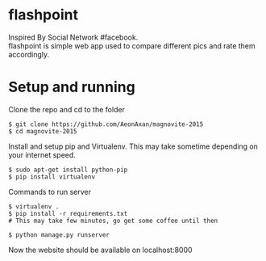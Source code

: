 # flashpoint
Inspired By Social Network #facebook.<br>
flashpoint is simple web app used to compare different pics and rate them accordingly.
# Setup and running
Clone the repo and cd to the folder
```
$ git clone https://github.com/AeonAxan/magnovite-2015
$ cd magnovite-2015
```
Install and setup pip and Virtualenv. This may take sometime depending on your internet speed.
```
$ sudo apt-get install python-pip
$ pip install virtualenv
```
Commands to run server
```
$ virtualenv .
$ pip install -r requirements.txt
# This may take few minutes, go get some coffee until then

$ python manage.py runserver
```
Now the website should be available on localhost:8000
